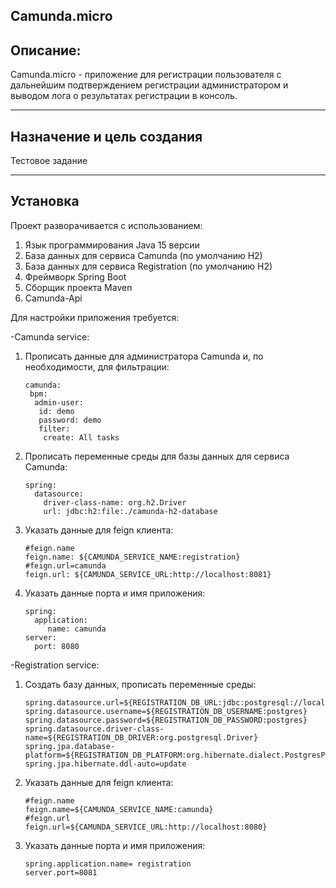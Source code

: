 Camunda.micro
---------
Описание:
---------
Camunda.micro - приложение для регистрации пользователя с
дальнейшим подтверждением регистрации администратором и выводом лога о
результатах регистрации в консоль.

---------
Назначение и цель создания
---------
Тестовое задание

----
Установка
------
Проект разворачивается с использованием:
1. Язык программирования Java 15 версии
2. База данных для сервиса Camunda (по умолчанию H2)
3. База данных для сервиса Registration (по умолчанию H2)
4. Фреймворк Spring Boot
5. Сборщик проекта Maven
6. Camunda-Api


Для настройки приложения требуется:

-Camunda service:

1. Прописать данные для администратора Camunda и, по необходимости, для фильтрации:
    ```
   camunda:
     bpm:
      admin-user:
       id: demo
       password: demo
       filter:
        create: All tasks
    ```
2. Прописать переменные среды для базы данных для сервиса Camunda:
   ```
   spring:
     datasource:
       driver-class-name: org.h2.Driver
       url: jdbc:h2:file:./camunda-h2-database

   ```
3. Указать данные для feign клиента:
   ```
   #feign.name
   feign.name: ${CAMUNDA_SERVICE_NAME:registration}
   #feign.url=camunda
   feign.url: ${CAMUNDA_SERVICE_URL:http://localhost:8081}
   ```
4. Указать данные порта и имя приложения:
      ```
   spring:
        application:
           name: camunda
   server:
        port: 8080
      ```



-Registration service:
1. Создать базу данных, прописать переменные среды:
   ```
   spring.datasource.url=${REGISTRATION_DB_URL:jdbc:postgresql://localhost:5432/user_registration}
   spring.datasource.username=${REGISTRATION_DB_USERNAME:postgres}
   spring.datasource.password=${REGISTRATION_DB_PASSWORD:postgres}
   spring.datasource.driver-class-name=${REGISTRATION_DB_DRIVER:org.postgresql.Driver}
   spring.jpa.database-platform=${REGISTRATION_DB_PLATFORM:org.hibernate.dialect.PostgresPlusDialect}
   spring.jpa.hibernate.ddl-auto=update
   ```
2. Указать данные для feign клиента:
   ```
   #feign.name
   feign.name=${CAMUNDA_SERVICE_NAME:camunda}
   #feign.url
   feign.url=${CAMUNDA_SERVICE_URL:http://localhost:8080}
   ```
3. Указать данные порта и имя приложения:
   ```
   spring.application.name= registration
   server.port=8081
   ```
   


        
    






